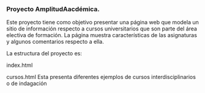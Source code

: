### Proyecto AmplitudAacdémica.

Este proyecto tiene como objetivo presentar una página web que modela un sitio de información respecto a cursos universitarios que son parte del área electiva de formación. La página muestra características de las asignaturas y algunos comentarios respecto a ella.

La estructura del proyecto es:

index.html

cursos.html
Esta presenta diferentes ejemplos de cursos interdisciplinarios o de indagación
